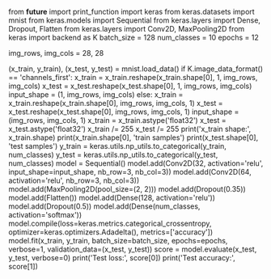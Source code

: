 from __future__ import print_function
import keras
from keras.datasets import mnist
from keras.models import Sequential
from keras.layers import Dense, Dropout, Flatten
from keras.layers import Conv2D, MaxPooling2D
from keras import backend as K
batch_size = 128
num_classes = 10
epochs = 12

img_rows, img_cols = 28, 28

(x_train, y_train), (x_test, y_test) = mnist.load_data()
if K.image_data_format() == 'channels_first':
    x_train = x_train.reshape(x_train.shape[0], 1, img_rows, img_cols)
    x_test = x_test.reshape(x_test.shape[0], 1, img_rows, img_cols)
    input_shape = (1, img_rows, img_cols)
else:
    x_train = x_train.reshape(x_train.shape[0], img_rows, img_cols, 1)
    x_test = x_test.reshape(x_test.shape[0], img_rows, img_cols, 1)
    input_shape = (img_rows, img_cols, 1)
    x_train = x_train.astype('float32')
    x_test = x_test.astype('float32')
    x_train /= 255
    x_test /= 255
print('x_train shape:', x_train.shape)
print(x_train.shape[0], 'train samples')
print(x_test.shape[0], 'test samples')
y_train = keras.utils.np_utils.to_categorical(y_train, num_classes)
y_test = keras.utils.np_utils.to_categorical(y_test, num_classes)
model = Sequential()
model.add(Conv2D(32,
activation='relu',
input_shape=input_shape,
nb_row=3,
nb_col=3))
model.add(Conv2D(64, activation='relu',
nb_row=3,
nb_col=3))
model.add(MaxPooling2D(pool_size=(2, 2)))
model.add(Dropout(0.35))
model.add(Flatten())
model.add(Dense(128, activation='relu'))
model.add(Dropout(0.5))
model.add(Dense(num_classes, activation='softmax'))
model.compile(loss=keras.metrics.categorical_crossentropy,
optimizer=keras.optimizers.Adadelta(),
metrics=['accuracy'])
model.fit(x_train, y_train, batch_size=batch_size, epochs=epochs,
verbose=1, validation_data=(x_test, y_test))
score = model.evaluate(x_test, y_test, verbose=0)
print('Test loss:', score[0])
print('Test accuracy:', score[1])
